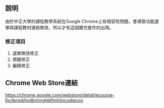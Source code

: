 ## 說明

由於中正大學的課程教學系統在Google Chrome上有相容性問題，會導致功能選單與課程教材連結無效，所以才有這個擴充套件的出現。

### 修正項目
1. 選單無效修正
2. 標題修正
3. 編碼修正

## Chrome Web Store連結

https://chrome.google.com/webstore/detail/ecourse-fix/ikmpbfojdbnhnglddfmhilocodiecoo

